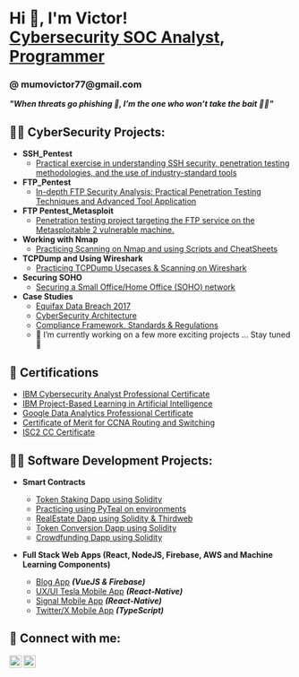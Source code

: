 <h1>Hi 👋, I'm Victor! <br/>
  <a href="">Cybersecurity SOC Analyst</a>,
  <a href="https://github.com/Mumo01">Programmer</a>
  <h3>@ mumovictor77@gmail.com</br></h3>
  
  <b><i>"When threats go phishing 🎣, I’m the one who won’t take the bait 🙅‍♂️"</i></b>
  
<h2>👨‍💻 CyberSecurity Projects:</h2>

- <b>SSH_Pentest</b>
  - [Practical exercise in understanding SSH security, penetration testing methodologies, and the use of industry-standard tools](https://github.com/Mumo01/ssh_pentest)
- <b>FTP_Pentest</b>
  - [In-depth FTP Security Analysis: Practical Penetration Testing Techniques and Advanced Tool Application](https://github.com/Mumo01/ftp_pentest)
- <b>FTP Pentest_Metasploit</b>
  - [Penetration testing project targeting the FTP service on the Metasploitable 2 vulnerable machine.](https://github.com/Mumo01/ftppentest_metasploitable2)
- <b>Working with Nmap</b>
  - [Practicing Scanning on Nmap and using Scripts and CheatSheets](https://github.com/Mumo01/Nmap_walkthrough)
- <b>TCPDump and Using Wireshark</b>
  - [Practicing TCPDump Usecases & Scanning on Wireshark](https://github.com/Mumo01/tcpdump)
- <b>Securing SOHO</b>
  - [Securing a Small Office/Home Office (SOHO) network](https://github.com/Mumo01/soho_network)
- <b>Case Studies</b>
  - [Equifax Data Breach 2017](https://github.com/Mumo01/equifax_casestudy)
  - [CyberSecurity Architecture](https://github.com/Mumo01/cs_architecture_casestudy)
  - [Compliance Framework, Standards & Regulations](https://github.com/Mumo01/compliance_casestudy/blob/main/README.md)
  - 🔭 I’m currently working on a few more exciting projects ... Stay tuned 👀
    
<h2>📝 Certifications</h2> 

- [IBM Cybersecurity Analyst Professional Certificate]()
- [IBM Project-Based Learning in Artificial Intelligence]()
- [Google Data Analytics Professional Certificate]()
- [Certificate of Merit for CCNA Routing and Switching]()
- [ISC2 CC Certificate]() 


<h2>👨‍💻 Software Development Projects:</h2>

- <b> Smart Contracts </b>
  - [Token Staking Dapp using Solidity](https://github.com/Mumo01/token_stacking_dapp.git)
  - [Practicing using PyTeal on environments](https://github.com/Mumo01/pyteal_playground.git)
  - [RealEstate Dapp using Solidity & Thirdweb](https://github.com/Mumo01/real-estate-solidity.git)
  - [Token Conversion Dapp using Solidity](https://github.com/Mumo01/cryptPrinceWeb3.git)
  - [Crowdfunding Dapp using Solidity](https://github.com/Mumo01/CrowdFunding.git)
    
- <b>Full Stack Web Apps (React, NodeJS, Firebase, AWS and Machine Learning Components)</b>
  - [Blog App](https://github.com/Mumo01/blogPrince) <b><i>(VueJS & Firebase)</b></i>
  - [UX/UI Tesla Mobile App](https://github.com/Mumo01/TeslaAppClone.git) <b><i>(React-Native)</i></b>
  - [Signal Mobile App](https://github.com/Mumo01/SignalClone.git) <b><i>(React-Native)</i></b>
  - [Twitter/X Mobile App](https://github.com/Mumo01/TwitterClone.git) <b><i>(TypeScript)</i></b>



<h2> 🤳 Connect with me:</h2>

[<img align="left" alt="MumoVictor | LinkedIn" width="22px" src="https://cdn.jsdelivr.net/npm/simple-icons@v3/icons/linkedin.svg" />][linkedin]
[<img align="left" alt="MumoVictor | Instagram" width="22px" src="https://cdn.jsdelivr.net/npm/simple-icons@v3/icons/instagram.svg" />][Instagram]

[instagram]: https://www.instagram.com//
[linkedin]: https://www.linkedin.com/in/victor-prince-mvp19//




<!--


Here are some ideas to get you started:

- 🔭 I’m currently working on ...
- 🌱 I’m currently learning ...
- 👯 I’m looking to collaborate on ...
- 🤔 I’m looking for help with ...
- 💬 Ask me about ...
- 📫 How to reach me: ...
- 😄 Pronouns: ...
- ⚡ Fun fact: ...
-->

